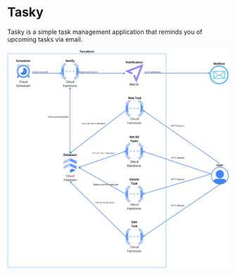 # Tasky

Tasky is a simple task management application that reminds you of upcoming tasks via email.

![ToDoGCP.png](ToDoGCP.png)